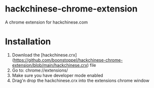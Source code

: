 # hackchinese-chrome-extension
A chrome extension for hackchinese.com

# Installation
1. Download the [hackchinese.crx] (https://github.com/boonstoppel/hackchinese-chrome-extension/blob/main/hackchinese.crx) file
2. Go to: chrome://extensions/
3. Make sure you have developer mode enabled
3. Drag'n drop the hackchinese.crx into the extensions chrome window


